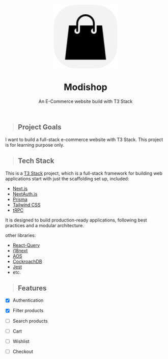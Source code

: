 <div align="center">
<img src="https://raw.githubusercontent.com/MhinHub/modishop/main/public/ic-modishop.jpg" alt="logo" width="200" height="auto" />
  <h1>Modishop</h1>
  <p>An E-Commerce website build with T3 Stack</p>
</div>
<br/>

> ## Project Goals
I want to build a full-stack e-commerce website with T3 Stack. This project is for learning purpose only.


> ## Tech Stack
This is a [T3 Stack](https://create.t3.gg/) project, which is a full-stack framework for building web applications start with just the scaffolding set up, included:
- [Next.js](https://nextjs.org)
- [NextAuth.js](https://next-auth.js.org)
- [Prisma](https://prisma.io)
- [Tailwind CSS](https://tailwindcss.com)
- [tRPC](https://trpc.io)
  
It is designed to build production-ready applications, following best practices and a modular architecture.

other libraries:
- [React-Query](https://react-query.tanstack.com)
- [i18next](https://www.i18next.com)
- [AOS](https://michalsnik.github.io/aos/)
- [CockroachDB](https://www.cockroachlabs.com)
- [Jest](https://jestjs.io)
- etc.

> ## Features
- [x] Authentication
- [x] Filter products
- [ ] Search products
- [ ] Cart
- [ ] Wishlist
- [ ] Checkout

